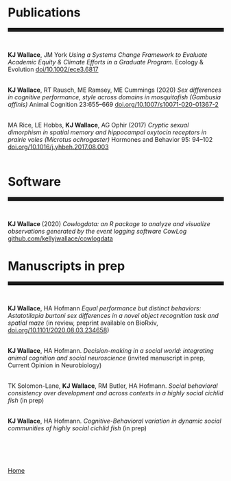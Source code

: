 <body>
		
<div class="container">
<div class="blurb">
	
<h1>Publications</h1>
<hr style="height:9px;color:#84949B"><br>

<b>KJ Wallace</b>, JM York <i> Using a Systems Change Framework to Evaluate Academic Equity & Climate Efforts in a Graduate Program.  </i> Ecology & Evolution <a href="https://onlinelibrary.wiley.com/doi/full/10.1002/ece3.6817"> doi/10.1002/ece3.6817</a> <br><br>

<b>KJ Wallace</b>, RT Rausch, ME Ramsey, ME Cummings (2020) <i>Sex differences in cognitive performance, style across domains in mosquitofish (Gambusia affinis)</i> Animal Cognition 23:655–669 <a href = "https://doi.org/10.1007/s10071-020-01367-2"> doi.org/10.1007/s10071-020-01367-2 </a> <br><br>

MA Rice, LE Hobbs, <b> KJ Wallace</b>, AG Ophir (2017) <i>Cryptic sexual dimorphism in spatial memory and hippocampal oxytocin receptors in prairie voles (Microtus ochrogaster) </i> Hormones and Behavior 95: 94–102 <a href="https://doi.org/10.1016/j.yhbeh.2017.08.003">doi.org/10.1016/j.yhbeh.2017.08.003</a> <br><br> 


<h1>Software</h1>
<hr style="height:9px;color:#84949B"><br>

<b>KJ Wallace </b>(2020) <i>Cowlogdata: an R package to analyze and visualize observations generated by the event logging software CowLog</i> <a href = "github.com/kellyjwallace/cowlogdata">github.com/kellyjwallace/cowlogdata</a>


<h1>Manuscripts in prep</h1>
<hr style="height:9px;color:#84949B"><br>

<b>KJ Wallace</b>, HA Hofmann <i> Equal performance but distinct behaviors: Astatotilapia burtoni sex differences in a novel object recognition task and spatial maze </i> (in review, preprint available on BioRxiv, <a href="https://doi.org/10.1101/2020.08.03.234658"> doi.org/10.1101/2020.08.03.234658</a>) <br><br>

<b>KJ Wallace</b>, HA Hofmann. <i>Decision-making in a social world: integrating animal cognition and social neuroscience </i> (invited manuscript in prep, Current Opinion in Neurobiology)<br><br>


TK Solomon-Lane, <b>KJ Wallace</b>, RM Butler, HA Hofmann. <i>Social behavioral consistency over development and across contexts in a highly social cichlid fish</i> (in prep) <br><br>

<b>KJ Wallace</b>, HA Hofmann. <i> Cognitive-Behavioral variation in dynamic social communities of highly social cichlid fish</i> (in prep)<br><br>







<br><br>	
<a href="../">Home</a>
